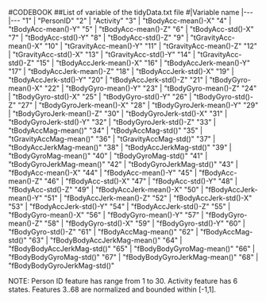 #CODEBOOK
##List of variable of the tidyData.txt file
\#|Variable name
|---|---
"1" | "PersonID"
"2" | "Activity"
"3" | "tBodyAcc-mean()-X"
"4" | "tBodyAcc-mean()-Y"
"5" | "tBodyAcc-mean()-Z"
"6" | "tBodyAcc-std()-X"
"7" | "tBodyAcc-std()-Y"
"8" | "tBodyAcc-std()-Z"
"9" | "tGravityAcc-mean()-X"
"10" | "tGravityAcc-mean()-Y"
"11" | "tGravityAcc-mean()-Z"
"12" | "tGravityAcc-std()-X"
"13" | "tGravityAcc-std()-Y"
"14" | "tGravityAcc-std()-Z"
"15" | "tBodyAccJerk-mean()-X"
"16" | "tBodyAccJerk-mean()-Y"
"17" | "tBodyAccJerk-mean()-Z"
"18" | "tBodyAccJerk-std()-X"
"19" | "tBodyAccJerk-std()-Y"
"20" | "tBodyAccJerk-std()-Z"
"21" | "tBodyGyro-mean()-X"
"22" | "tBodyGyro-mean()-Y"
"23" | "tBodyGyro-mean()-Z"
"24" | "tBodyGyro-std()-X"
"25" | "tBodyGyro-std()-Y"
"26" | "tBodyGyro-std()-Z"
"27" | "tBodyGyroJerk-mean()-X"
"28" | "tBodyGyroJerk-mean()-Y"
"29" | "tBodyGyroJerk-mean()-Z"
"30" | "tBodyGyroJerk-std()-X"
"31" | "tBodyGyroJerk-std()-Y"
"32" | "tBodyGyroJerk-std()-Z"
"33" | "tBodyAccMag-mean()"
"34" | "tBodyAccMag-std()"
"35" | "tGravityAccMag-mean()"
"36" | "tGravityAccMag-std()"
"37" | "tBodyAccJerkMag-mean()"
"38" | "tBodyAccJerkMag-std()"
"39" | "tBodyGyroMag-mean()"
"40" | "tBodyGyroMag-std()"
"41" | "tBodyGyroJerkMag-mean()"
"42" | "tBodyGyroJerkMag-std()"
"43" | "fBodyAcc-mean()-X"
"44" | "fBodyAcc-mean()-Y"
"45" | "fBodyAcc-mean()-Z"
"46" | "fBodyAcc-std()-X"
"47" | "fBodyAcc-std()-Y"
"48" | "fBodyAcc-std()-Z"
"49" | "fBodyAccJerk-mean()-X"
"50" | "fBodyAccJerk-mean()-Y"
"51" | "fBodyAccJerk-mean()-Z"
"52" | "fBodyAccJerk-std()-X"
"53" | "fBodyAccJerk-std()-Y"
"54" | "fBodyAccJerk-std()-Z"
"55" | "fBodyGyro-mean()-X"
"56" | "fBodyGyro-mean()-Y"
"57" | "fBodyGyro-mean()-Z"
"58" | "fBodyGyro-std()-X"
"59" | "fBodyGyro-std()-Y"
"60" | "fBodyGyro-std()-Z"
"61" | "fBodyAccMag-mean()"
"62" | "fBodyAccMag-std()"
"63" | "fBodyBodyAccJerkMag-mean()"
"64" | "fBodyBodyAccJerkMag-std()"
"65" | "fBodyBodyGyroMag-mean()"
"66" | "fBodyBodyGyroMag-std()"
"67" | "fBodyBodyGyroJerkMag-mean()"
"68" | "fBodyBodyGyroJerkMag-std()"

NOTE: Person ID feature has range from 1 to 30. Activity feature has 6 states. Features 3..68 are normalized and bounded within [-1,1]. 

